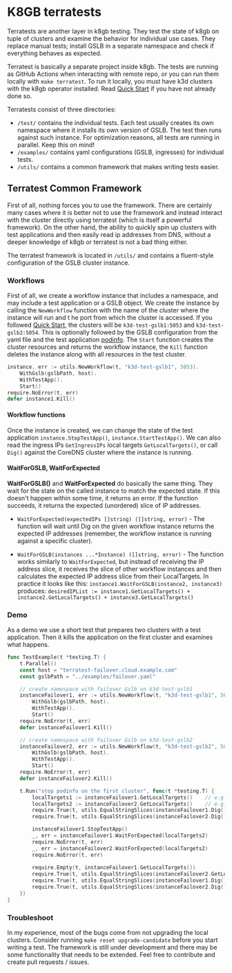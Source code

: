 # K8GB terratests
Terratests are another layer in k8gb testing. They test the state of k8gb on tuple of clusters and examine the behavior 
for individual use cases. They replace manual tests; install GSLB in a separate namespace and check if everything 
behaves as expected.

Terratest is basically a separate project inside k8gb. The tests are running as GitHub Actions when interacting 
with remote repo, or you can run them locally with `make terratest`. To run it locally, you must have k3d clusters 
with the k8gb operator installed. Read [Quick Start](../README.md#quick-start) if you have not already done so.

Terratests consist of three directories:

- `/test/` contains the individual tests. Each test usually creates its own namespace where it installs its own 
  version of GSLB. The test then runs against such instance. For optimization reasons, all tests are running 
  in parallel. Keep this on mind!
- `/examples/` contains yaml configurations (GSLB, ingresses) for individual tests.
- `/utils/` contains a common framework that makes writing tests easier.

## Terratest Common Framework
First of all, nothing forces you to use the framework. There are certainly many cases where it is better not to use 
the framework and instead interact with the cluster directly using terratest (which is itself a powerful framework).
On the other hand, the ability to quickly spin up clusters with test applications and then easily read ip addresses 
from DNS, without a deeper knowledge of k8gb or terratest is not a bad thing either.

The terratest framework is located in `/utils/` and contains a fluent-style configuration of the GSLB cluster instance.

### Workflows
First of all, we create a workflow instance that includes a namespace, and may include a test application or a GSLB object. 
We create the instance by calling the `NewWorkflow` function with the name of the cluster where the instance will run and t
he port from which the cluster is accessed. If you followed [Quick Start](../README.md#quick-start), the clusters will 
be `k3d-test-gslb1:5053` and `k3d-test-gslb2:5054`. This is optionally followed by the GSLB configuration from the yaml 
file and the test application [podinfo](https://github.com/stefanprodan/podinfo). The `Start` function creates the 
cluster resources and returns the workflow instance, the `Kill` function deletes the instance along with all resources 
in the test cluster.
```go
instance, err := utils.NewWorkflow(t, "k3d-test-gslb1", 5053).
    WithGslb(gslbPath, host).
    WithTestApp().
    Start()
require.NoError(t, err)
defer instance1.Kill()
```

#### Workflow functions
Once the instance is created, we can change the state of the test application `instance.StopTestApp()`, 
`instance.StartTestApp()`. We can also read the ingress IPs `GetIngressIPs` local targets `GetLocalTargets()`, or call `Dig()` 
against the CoreDNS cluster where the instance is running. 

#### WaitForGSLB, WaitForExpected
**WaitForGSLB()** and **WaitForExpected** do basically the same thing. They wait for the state on the called instance 
to match the expected state. If this doesn't happen within some time, it returns an error. If the function succeeds, 
it returns the expected (unordered) slice of IP addresses.

 - `WaitForExpected(expectedIPs []string) ([]string, error)` - The function will wait until Dig on the given workflow instance 
   returns the expected IP addresses (remember, the workflow instance is running against a specific cluster).

  - `WaitForGSLB(instances ...*Instance) ([]string, error)` - The function works similarly to `WaitForExpected`, but instead 
    of receiving the IP address slice, it receives the slice of other workflow instances and then calculates the expected IP 
    address slice from their LocalTargets. In practice it looks like this: `instance1.WaitForGSLB(instance2, instance3)` produces: 
    `desiredIPList := instance1.GetLocalTargets() + instance2.GetLocalTargets() + instance3.GetLocalTargets()`


### Demo
As a demo we use a short test that prepares two clusters with a test application. Then it kills the application on the
first cluster and examines what happens.
```go
func TestExample(t *testing.T) {
	t.Parallel()
	const host = "terratest-failover.cloud.example.com"
	const gslbPath = "../examples/failover.yaml"

	// create namespace with failover Gslb on k3d-test-gslb1
	instanceFailover1, err := utils.NewWorkflow(t, "k3d-test-gslb1", 5053).
		WithGslb(gslbPath, host).
		WithTestApp().
		Start()
	require.NoError(t, err)
	defer instanceFailover1.Kill()

	// create namespace with failover Gslb on k3d-test-gslb2
	instanceFailover2, err := utils.NewWorkflow(t, "k3d-test-gslb2", 5054).
		WithGslb(gslbPath, host).
		WithTestApp().
		Start()
	require.NoError(t, err)
	defer instanceFailover2.Kill()

	t.Run("stop podinfo on the first cluster", func(t *testing.T) {
		localTargets1 := instanceFailover1.GetLocalTargets()	// e.g: [10.43.78.154, 10.43.78.155]
		localTargets2 := instanceFailover2.GetLocalTargets()	// e.g: [10.43.150.206, 10.43.150.207]
		require.True(t, utils.EqualStringSlices(instanceFailover1.Dig(), localTargets1))
		require.True(t, utils.EqualStringSlices(instanceFailover2.Dig(), localTargets1))

		instanceFailover1.StopTestApp()
		_, err = instanceFailover1.WaitForExpected(localTargets2)
		require.NoError(t, err)
		_, err = instanceFailover2.WaitForExpected(localTargets2)
		require.NoError(t, err)
		
		require.Empty(t, instanceFailover1.GetLocalTargets())
		require.True(t, utils.EqualStringSlices(instanceFailover2.GetLocalTargets(), localTargets2))
		require.True(t, utils.EqualStringSlices(instanceFailover1.Dig(), localTargets2))
		require.True(t, utils.EqualStringSlices(instanceFailover2.Dig(), localTargets2))
	})
}
```

### Troubleshoot
In my experience, most of the bugs come from not upgrading the local clusters. Consider running `make reset upgrade-candidate` 
before you start writing a test. The framework is still under development and there may be some 
functionality that needs to be extended. Feel free to contribute and create pull requests / issues. 